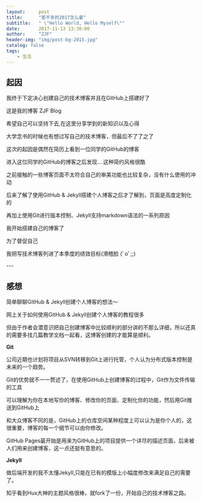 ```yaml
---
layout:     post
title:      "差不多的2017怎么霍"
subtitle:   " \"Hello World, Hello Myself\""
date:       2017-11-13 13:30:00
author:     "ZJF"
header-img: "img/post-bg-2015.jpg"
catalog: false
tags:
    - 生活
---
```


## 起因

我终于下定决心创建自己的技术博客并且在GitHub上搭建好了

这是我的博客  ZJF Blog

希望自己可以坚持下去,在这里分享学到的新知识以及心得

大学念书的时候也有想过写自己的技术博客，但最后不了了之了

这次的起因是偶然在简历上看到一位同学的GitHub的博客

进入这位同学的GitHub的博客之后发现....这种简约风格很酷

之前接触的一些博客页面不太符合自己的审美功能也比较复杂，没有什么使用的冲动

后来了解了使用GitHub & Jekyll搭建个人博客之后才了解到，页面是高度定制化的

再加上使用Git进行版本控制、Jekyll支持markdown语法的一系列原因

我开始搭建自己的博客了

为了督促自己

我把写技术博客列进了本季度的绩效目标(滑稽脸 (ﾟoﾟ;;)

<p id = "build"></p>
---

## 感想

简单聊聊GitHub & Jekyll创建个人博客的想法～ 

网上关于如何使用GitHub & Jekyll创建个人博客的教程很多

但由于作者会潜意识把自己创建博客中比较顺利的部分讲的不那么详细，所以还真的需要多找几篇教学文档一起看，这博客创建的才能算是顺利。

**Git**

公司近期也计划将项目从SVN转移到Git上进行托管，个人认为分布式版本控制是未来的一个趋势。

Git的优势就不一一赘述了，在使用GitHub上创建博客的过程中，Git作为文件传输的工具

可以理解为你在本地写你的博客、修改你的页面、定制化你的功能，然后用Git推送到GitHub上

和大众博客不同的是，GitHub上的仓库空间某种程度上可以认为是你个人的，这很重要，博客的每一个细节可以由你修改。

GitHub Pages最开始是用来为GitHub上的项目提供一个详尽的描述页面，后来被人们用来创建博客，这一点还挺有意思的。

**Jekyll** 

做后端开发的我不太懂Jekyll,只能在已有的模版上小幅度修改来满足自己的需要了。

知乎看到Hux大神的主题风格很棒，就fork了一份，开始自己的技术博客之路。





